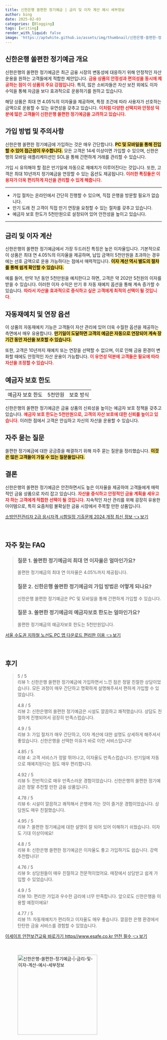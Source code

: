 ```yaml
---
title: 신한은행 쏠편한 정기예금 | 금리 및 이자 계산 예시 세부정보
author: bing
date: 2025-02-03
categories: [Blogging]
tags: [writing]
render_with_liquid: false
image: 'https://aptwhite.github.io/assets/img/thumbnail/신한은행-쏠편한-정기예금-|-금리-및-이자-계산-예시-세부정보.webp'
---
```



<h2 id='신한은행_쏠편한_정기예금_개요'>신한은행 쏠편한 정기예금 개요</h2>

<p>신한은행의 쏠편한 정기예금은 최근 금융 시장의 변동성에 대응하기 위해 안정적인 자산 운용을 원하는 고객들에게 적합한 제안입니다. <b><span style="color: #ee2323;">금융 상품의 안정성과 편의성을 동시에 제공하는 점이 이 상품의 주요 강점입니다.</span></b> 특히, 많은 소비자들은 자산 보전 외에도 이자 수익을 통해 자금을 보다 효과적으로 운용하기를 원하고 있습니다.</p>

<p>해당 상품은 최대 연 4.05%의 이자율을 제공하며, 특정 조건에 따라 사용자가 선호하는 금액으로 운용할 수 있는 유연성을 갖추고 있습니다. <b><span style="color: #ee2323;">이처럼 다양한 선택지와 안정성 덕분에 많은 고객들이 신한은행 쏠편한 정기예금을 고려하고 있습니다.</span></b></p>

<h2 id='가입방법과_주의사항'>가입 방법 및 주의사항</h2>

<p>신한은행 쏠편한 정기예금에 가입하는 것은 매우 간단합니다. <b><span style="background-color: #ffe066;">PC 및 모바일을 통해 진입할 수 있어 접근성이 우수합니다.</span></b> 모든 고객은 14세 이상이면 가입할 수 있으며, 신한은행의 모바일 애플리케이션인 SOL을 통해 간편하게 거래를 관리할 수 있습니다.</p>

<p>가입 시 유의해야 할 점은 만기일에 자동으로 재예치가 이루어진다는 것입니다. 또한, 고객은 최대 10년까지 정기예금을 연장할 수 있는 옵션도 제공됩니다. <b><span style="color: #ee2323;">이러한 특징들은 이용자가 더욱 편리하게 자산을 관리할 수 있게 해줍니다.</span></b></p>

<hr />

<ul>
    <li>가입 절차는 온라인에서 간단히 진행할 수 있으며, 직접 은행을 방문할 필요가 없습니다.</li>
    <li>만기 도래 전 고객이 직접 만기 연장을 요청할 수 있는 절차를 갖추고 있습니다.</li>
    <li>예금자 보호 한도가 5천만원으로 설정되어 있어 안전성을 높이고 있습니다.</li>
</ul>

<hr />

<h2 id='금리_및_이자_계산'>금리 및 이자 계산</h2>

<p>신한은행의 쏠편한 정기예금에서 가장 두드러진 특징은 높은 이자율입니다. 기본적으로 이 상품은 최대 연 4.05%의 이자율을 제공하며, 납입 금액이 5천만원을 초과하는 경우에는 선호 금액으로 운용 가능하다는 점에서 매력적입니다. <b><span style="background-color: #ffe066;">이자 계산 역시 별도의 절차를 통해 쉽게 확인할 수 있습니다.</span></b></p>

<p>예를 들어, 만약 1년 동안 5천만원을 예치한다고 하면, 고객은 약 202만 5천원의 이자를 받을 수 있습니다. 이러한 이자 수익은 만기 후 자동 재예치 옵션을 통해 계속 증가할 수 있습니다. <b><span style="color: #ee2323;">따라서 자산을 효과적으로 증식하고 싶은 고객에게 최적의 선택이 될 것입니다.</span></b></p>

<h2 id='자동재예치_옵션'>자동재예치 및 연장 옵션</h2>

<p>이 상품의 자동재예치 기능은 고객들이 자산 관리에 있어 더욱 수월한 옵션을 제공하는 측면에서 매우 유용합니다. <b><span style="background-color: #ffe066;">만기일이 도달하면 고객의 예금은 자동으로 연장되어 계속 장기간 동안 자산을 보호할 수 있습니다.</span></b></p>

<p>또한, 고객은 10년까지 재예치 또는 연장을 선택할 수 없으며, 이로 인해 금융 환경이 변화할 때에도 안정적인 자산 운용이 가능합니다. <b><span style="color: #ee2323;">이 유연성 덕분에 고객들은 필요에 따라 자산을 조정할 수 있습니다.</span></b></p>

<h2 id='예금자보호_한도'>예금자 보호 한도</h2>

<table>
    <tr>
        <td>예금자 보호 한도</td>
        <td>5천만원</td>
        <td>보호 방식</td>
    </tr>
</table>

<p>신한은행의 쏠편한 정기예금은 금융 상품의 신뢰성을 높이는 예금자 보호 정책을 갖추고 있습니다. <b><span style="color: #ee2323;">예금자 보호 한도는 5천만원으로, 고객의 자산 보호에 대한 신뢰를 높이고 있습니다.</span></b> 이러한 점에서 고객은 안심하고 자신의 자산을 운용할 수 있습니다.</p>

<h2 id='자주_묻는_질문'>자주 묻는 질문</h2>

<p>쏠편한 정기예금에 대한 궁금증을 해결하기 위해 자주 묻는 질문을 정리했습니다. <b><span style="background-color: #ffe066;">이것은 많은 고객들이 가질 수 있는 질문들입니다.</span></b></p>

<h2 id='결론'>결론</h2>

<p>신한은행의 쏠편한 정기예금은 안전하면서도 높은 이자율을 제공하여 고객들에게 매력적인 금융 상품으로 자리 잡고 있습니다. <b><span style="color: #ee2323;">자산을 증식하고 안정적인 금융 계획을 세우고자 하는 고객에게 적합한 선택이 될 것입니다.</span></b> 지속적인 자산 관리를 위해 굉장히 유용한 아이템으로, 특히 요즘처럼 불확실한 금융 시장에서 주목할 만한 상품입니다.</p>


<p><a class="click-button" title="소방안전관리자 2급 응시자격 시험일정 기출문제 2024 개정 최신 정보" href="https://aptwhite.github.io/posts/%EC%86%8C%EB%B0%A9%EC%95%88%EC%A0%84%EA%B4%80%EB%A6%AC%EC%9E%90-2%EA%B8%89-%EC%9D%91%EC%8B%9C%EC%9E%90%EA%B2%A9-%EC%8B%9C%ED%97%98%EC%9D%BC%EC%A0%95-%EA%B8%B0%EC%B6%9C%EB%AC%B8%EC%A0%9C-2024-%EA%B0%9C%EC%A0%95-%EC%B5%9C%EC%8B%A0-%EC%A0%95%EB%B3%B4/" rel="dofollow">소방안전관리자 2급 응시자격 시험일정 기출문제 2024 개정 최신 정보 👈 보기</a></p><br>
<h2 id='자주_찾는_FAQ'>자주 찾는 FAQ</h2>
<div itemscope="" itemtype="https://schema.org/FAQPage"> 
<blockquote> 
<div itemscope="" itemprop="mainEntity" itemtype="https://schema.org/Question"> 
<h3 itemprop="name">질문 1. 쏠편한 정기예금의 최대 연 이자율은 얼마인가요?</h3> 
<div itemscope="" itemprop="acceptedAnswer" itemtype="https://schema.org/Answer"> 
<span itemprop="text"> 
<p>쏠편한 정기예금의 최대 연 이자율은 4.05%까지 제공됩니다.</p> 
</span> 
</div> 
</div> 
<div itemscope="" itemprop="mainEntity" itemtype="https://schema.org/Question"> 
<h3 itemprop="name">질문 2. 신한은행 쏠편한 정기예금의 가입 방법은 어떻게 되나요?</h3> 
<div itemscope="" itemprop="acceptedAnswer" itemtype="https://schema.org/Answer"> 
<span itemprop="text"> 
<p>신한은행 쏠편한 정기예금은 PC 및 모바일을 통해 간편하게 가입할 수 있습니다.</p> 
</span> 
</div> 
</div> 
<div itemscope="" itemprop="mainEntity" itemtype="https://schema.org/Question"> 
<h3 itemprop="name">질문 3. 쏠편한 정기예금의 예금자보호 한도는 얼마인가요?</h3> 
<div itemscope="" itemprop="acceptedAnswer" itemtype="https://schema.org/Answer"> 
<span itemprop="text"> 
<p>쏠편한 정기예금의 예금자보호 한도는 5천만원입니다.</p> 
</span> 
</div> 
</div> 
</blockquote> 
</div>
<p><a class="click-button" title="서울 수도권 지하철 노선도 PC 앱 다운로드 편리한 이용" href="https://aptwhite.github.io/posts/%EC%84%9C%EC%9A%B8-%EC%88%98%EB%8F%84%EA%B6%8C-%EC%A7%80%ED%95%98%EC%B2%A0-%EB%85%B8%EC%84%A0%EB%8F%84-PC-%EC%95%B1-%EB%8B%A4%EC%9A%B4%EB%A1%9C%EB%93%9C-%ED%8E%B8%EB%A6%AC%ED%95%9C-%EC%9D%B4%EC%9A%A9/" rel="dofollow">서울 수도권 지하철 노선도 PC 앱 다운로드 편리한 이용 👈 보기</a></p><br>
<h2 id='후기'>후기</h2>
<div itemscope itemtype="https://schema.org/Product">
  <blockquote>
  <div itemprop="review" itemscope itemtype="https://schema.org/Review">
      <div itemprop="reviewRating" itemscope itemtype="https://schema.org/Rating"> <span itemprop="ratingValue">5</span> / <span itemprop="bestRating">5</span> </div>
      <span itemprop="reviewBody">리뷰 1: 신한은행 쏠편한 정기예금에 가입하면서 느낀 점은 정말 친절한 상담이었습니다. 모든 과정이 매우 간단하고 명확하게 설명해주셔서 편하게 가입할 수 있었습니다.</span>
  </div>
  <br>
  <div itemprop="review" itemscope itemtype="https://schema.org/Review">
      <div itemprop="reviewRating" itemscope itemtype="https://schema.org/Rating"> <span itemprop="ratingValue">4.8</span> / <span itemprop="bestRating">5</span> </div>
      <span itemprop="reviewBody">리뷰 2: 신한은행의 쏠편한 정기예금은 시설도 깔끔하고 쾌적했습니다. 상담도 친절하게 진행되어서 굉장히 만족스럽습니다.</span>
  </div>
  <br>
  <div itemprop="review" itemscope itemtype="https://schema.org/Review">
      <div itemprop="reviewRating" itemscope itemtype="https://schema.org/Rating"> <span itemprop="ratingValue">4.9</span> / <span itemprop="bestRating">5</span> </div>
      <span itemprop="reviewBody">리뷰 3: 가입 절차가 매우 간단하고, 이자 계산에 대한 설명도 상세하게 해주셔서 좋았습니다. 신한은행을 선택한 이유가 바로 이런 서비스입니다!</span>
  </div>
  <br>
  <div itemprop="review" itemscope itemtype="https://schema.org/Review">
      <div itemprop="reviewRating" itemscope itemtype="https://schema.org/Rating"> <span itemprop="ratingValue">4.85</span> / <span itemprop="bestRating">5</span> </div>
      <span itemprop="reviewBody">리뷰 4: 고객 서비스가 정말 뛰어나고, 이자율도 만족스럽습니다. 만기일에 자동으로 재예치된다는 점도 매우 편리합니다.</span>
  </div>
  <br>
  <div itemprop="review" itemscope itemtype="https://schema.org/Review">
      <div itemprop="reviewRating" itemscope itemtype="https://schema.org/Rating"> <span itemprop="ratingValue">4.92</span> / <span itemprop="bestRating">5</span> </div>
      <span itemprop="reviewBody">리뷰 5: 전반적으로 매우 만족스러운 경험이었습니다. 신한은행의 쏠편한 정기예금은 정말 추천할 만한 금융 상품입니다.</span>
  </div>
  <br>
  <div itemprop="review" itemscope itemtype="https://schema.org/Review">
      <div itemprop="reviewRating" itemscope itemtype="https://schema.org/Rating"> <span itemprop="ratingValue">4.78</span> / <span itemprop="bestRating">5</span> </div>
      <span itemprop="reviewBody">리뷰 6: 시설이 깔끔하고 쾌적해서 은행에 가는 것이 즐거운 경험이었습니다. 상담원도 매우 친절했습니다.</span>
  </div>
  <br>
  <div itemprop="review" itemscope itemtype="https://schema.org/Review">
      <div itemprop="reviewRating" itemscope itemtype="https://schema.org/Rating"> <span itemprop="ratingValue">4.95</span> / <span itemprop="bestRating">5</span> </div>
      <span itemprop="reviewBody">리뷰 7: 쏠편한 정기예금에 대한 설명이 잘 되어 있어 이해하기 쉬웠습니다. 이자도 기대 이상이에요!</span>
  </div>
  <br>
  <div itemprop="review" itemscope itemtype="https://schema.org/Review">
      <div itemprop="reviewRating" itemscope itemtype="https://schema.org/Rating"> <span itemprop="ratingValue">4.8</span> / <span itemprop="bestRating">5</span> </div>
      <span itemprop="reviewBody">리뷰 8: 신한은행 쏠편한 정기예금은 이자율도 좋고 가입하기도 쉽습니다. 강력 추천합니다!</span>
  </div>
  <br>
  <div itemprop="review" itemscope itemtype="https://schema.org/Review">
      <div itemprop="reviewRating" itemscope itemtype="https://schema.org/Rating"> <span itemprop="ratingValue">4.76</span> / <span itemprop="bestRating">5</span> </div>
      <span itemprop="reviewBody">리뷰 9: 상담원들이 매우 친절하고 전문적이었어요. 매장에서 상담받고 쉽게 가입할 수 있었습니다.</span>
  </div>
  <br>
  <div itemprop="review" itemscope itemtype="https://schema.org/Review">
      <div itemprop="reviewRating" itemscope itemtype="https://schema.org/Rating"> <span itemprop="ratingValue">4.9</span> / <span itemprop="bestRating">5</span> </div>
      <span itemprop="reviewBody">리뷰 10: 편리한 가입과 우수한 금리에 너무 만족합니다. 앞으로도 신한은행을 이용할 예정이에요!</span>
  </div>
  <br>
  <div itemprop="review" itemscope itemtype="https://schema.org/Review">
      <div itemprop="reviewRating" itemscope itemtype="https://schema.org/Rating"> <span itemprop="ratingValue">4.77</span> / <span itemprop="bestRating">5</span> </div>
      <span itemprop="reviewBody">리뷰 11: 자동재예치가 편리하고 이자율도 매우 좋습니다. 깔끔한 은행 환경에서 탄탄한 금융 서비스를 경험할 수 있었습니다.</span>
  </div>
  </blockquote>
</div>
<p><a class="click-button" title="이세이프 안전보건교육 바로가기 https//www.esafe.co.kr 안전 필수" href="https://aptwhite.github.io/posts/%EC%9D%B4%EC%84%B8%EC%9D%B4%ED%94%84-%EC%95%88%EC%A0%84%EB%B3%B4%EA%B1%B4%EA%B5%90%EC%9C%A1-%EB%B0%94%EB%A1%9C%EA%B0%80%EA%B8%B0-httpswww.esafe.co.kr-%EC%95%88%EC%A0%84-%ED%95%84%EC%88%98/" rel="dofollow">이세이프 안전보건교육 바로가기 https//www.esafe.co.kr 안전 필수 👈 보기</a></p><br>
<figure class="image"><img src="https://aptwhite.github.io/assets/img/thumbnail/신한은행-쏠편한-정기예금-|-금리-및-이자-계산-예시-세부정보.webp" alt="신한은행-쏠편한-정기예금-|-금리-및-이자-계산-예시-세부정보" width="256" height="256"></figure>